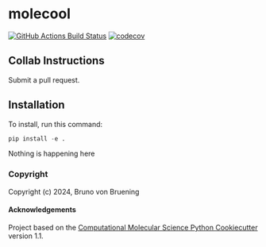 molecool
==============================
[//]: # (Badges)
[![GitHub Actions Build Status](https://github.com/REPLACE_WITH_OWNER_ACCOUNT/molecool/workflows/CI/badge.svg)](https://github.com/REPLACE_WITH_OWNER_ACCOUNT/molecool/actions?query=workflow%3ACI)
[![codecov](https://codecov.io/gh/REPLACE_WITH_OWNER_ACCOUNT/molecool/branch/main/graph/badge.svg)](https://codecov.io/gh/REPLACE_WITH_OWNER_ACCOUNT/molecool/branch/main)

## Collab Instructions

Submit a pull request.

## Installation

To install, run this command:
```python
pip install -e .
```

Nothing is happening here

### Copyright

Copyright (c) 2024, Bruno von Bruening


#### Acknowledgements
 
Project based on the 
[Computational Molecular Science Python Cookiecutter](https://github.com/molssi/cookiecutter-cms) version 1.1.
